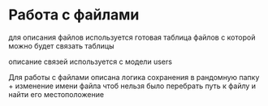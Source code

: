# Работа с файлами

для описания файлов используется готовая таблица файлов с которой можно будет связать таблицы

описание связей используется с модели users

Для работы с файлами описана логика сохранения в рандомную папку + изменение имени файла чтоб нельзя было перебрать путь к файлу и найти его местоположение 

